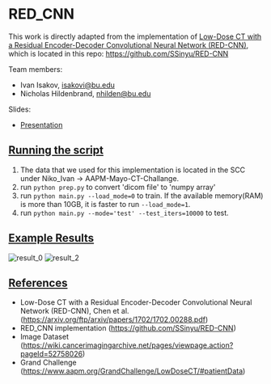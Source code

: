 # RED_CNN
This work is directly adapted from the implementation of [Low-Dose CT with a Residual Encoder-Decoder Convolutional Neural Network (RED-CNN)](https://arxiv.org/ftp/arxiv/papers/1702/1702.00288.pdf), which is located in this repo:
https://github.com/SSinyu/RED-CNN

Team members:
* Ivan Isakov, isakovi@bu.edu
* Nicholas Hildenbrand, nhilden@bu.edu

Slides:
* [Presentation](https://docs.google.com/presentation/d/19Hggoo2K1bJLmPTwurCvEA5fHauHIlUo/edit#slide=id.gd23168b479_0_29)

## <ins>Running the script</ins>
1. The data that we used for this implementation is located in the SCC under Niko_Ivan -> AAPM-Mayo-CT-Challange.
2. run `python prep.py` to convert 'dicom file' to 'numpy array'
3. run `python main.py --load_mode=0` to train. If the available memory(RAM) is more than 10GB, it is faster to run `--load_mode=1`.
4. run `python main.py --mode='test' --test_iters=10000` to test.

## <ins>Example Results</ins>
![result_0](https://user-images.githubusercontent.com/60196280/123520314-1fa40b80-d67e-11eb-9955-cd5701abae89.png)
![result_2](https://user-images.githubusercontent.com/60196280/123520338-3ba7ad00-d67e-11eb-98c1-70d6848c121b.png)

## <ins>References</ins>
* Low-Dose CT with a Residual Encoder-Decoder Convolutional Neural Network (RED-CNN), Chen et al. (https://arxiv.org/ftp/arxiv/papers/1702/1702.00288.pdf)
* RED_CNN implementation (https://github.com/SSinyu/RED-CNN)
* Image Dataset (https://wiki.cancerimagingarchive.net/pages/viewpage.action?pageId=52758026)
* Grand Challenge (https://www.aapm.org/GrandChallenge/LowDoseCT/#patientData)
